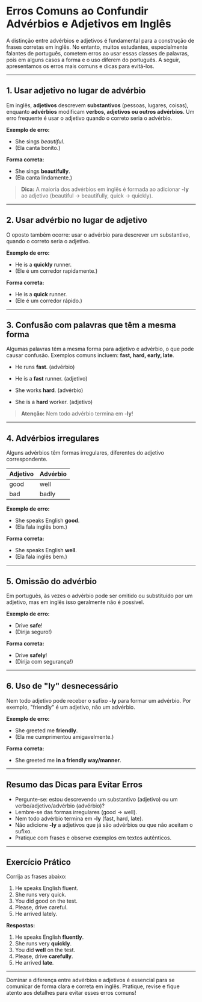# Erros Comuns ao Confundir Advérbios e Adjetivos em Inglês

A distinção entre advérbios e adjetivos é fundamental para a construção de frases corretas em inglês. No entanto, muitos estudantes, especialmente falantes de português, cometem erros ao usar essas classes de palavras, pois em alguns casos a forma e o uso diferem do português. A seguir, apresentamos os erros mais comuns e dicas para evitá-los.

---

## 1. **Usar adjetivo no lugar de advérbio**

Em inglês, **adjetivos** descrevem **substantivos** (pessoas, lugares, coisas), enquanto **advérbios** modificam **verbos, adjetivos ou outros advérbios**. Um erro frequente é usar o adjetivo quando o correto seria o advérbio.

**Exemplo de erro:**
- She sings *beautiful*.
- (Ela canta bonito.)

**Forma correta:**
- She sings **beautifully**.
- (Ela canta lindamente.)

> **Dica:** A maioria dos advérbios em inglês é formada ao adicionar **-ly** ao adjetivo (beautiful → beautifully, quick → quickly).

---

## 2. **Usar advérbio no lugar de adjetivo**

O oposto também ocorre: usar o advérbio para descrever um substantivo, quando o correto seria o adjetivo.

**Exemplo de erro:**
- He is a **quickly** runner.
- (Ele é um corredor rapidamente.)

**Forma correta:**
- He is a **quick** runner.
- (Ele é um corredor rápido.)

---

## 3. **Confusão com palavras que têm a mesma forma**

Algumas palavras têm a mesma forma para adjetivo e advérbio, o que pode causar confusão. Exemplos comuns incluem: **fast, hard, early, late**.

- He runs **fast**. (advérbio)
- He is a **fast** runner. (adjetivo)

- She works **hard**. (advérbio)
- She is a **hard** worker. (adjetivo)

> **Atenção:** Nem todo advérbio termina em **-ly**!

---

## 4. **Advérbios irregulares**

Alguns advérbios têm formas irregulares, diferentes do adjetivo correspondente.

| Adjetivo | Advérbio |
|----------|----------|
| good     | well     |
| bad      | badly    |

**Exemplo de erro:**
- She speaks English **good**.
- (Ela fala inglês bom.)

**Forma correta:**
- She speaks English **well**.
- (Ela fala inglês bem.)

---

## 5. **Omissão do advérbio**

Em português, às vezes o advérbio pode ser omitido ou substituído por um adjetivo, mas em inglês isso geralmente não é possível.

**Exemplo de erro:**
- Drive **safe**!
- (Dirija seguro!)

**Forma correta:**
- Drive **safely**!
- (Dirija com segurança!)

---

## 6. **Uso de "ly" desnecessário**

Nem todo adjetivo pode receber o sufixo **-ly** para formar um advérbio. Por exemplo, "friendly" é um adjetivo, não um advérbio.

**Exemplo de erro:**
- She greeted me **friendly**.
- (Ela me cumprimentou amigavelmente.)

**Forma correta:**
- She greeted me **in a friendly way/manner**.

---

## **Resumo das Dicas para Evitar Erros**

- Pergunte-se: estou descrevendo um substantivo (adjetivo) ou um verbo/adjetivo/advérbio (advérbio)?
- Lembre-se das formas irregulares (good → well).
- Nem todo advérbio termina em **-ly** (fast, hard, late).
- Não adicione **-ly** a adjetivos que já são advérbios ou que não aceitam o sufixo.
- Pratique com frases e observe exemplos em textos autênticos.

---

## **Exercício Prático**

Corrija as frases abaixo:

1. He speaks English fluent.
2. She runs very quick.
3. You did good on the test.
4. Please, drive careful.
5. He arrived lately.

**Respostas:**

1. He speaks English **fluently**.
2. She runs very **quickly**.
3. You did **well** on the test.
4. Please, drive **carefully**.
5. He arrived **late**.

---

Dominar a diferença entre advérbios e adjetivos é essencial para se comunicar de forma clara e correta em inglês. Pratique, revise e fique atento aos detalhes para evitar esses erros comuns!